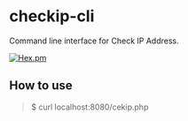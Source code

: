 # checkip-cli
Command line interface for Check IP Address.

[![Hex.pm](https://img.shields.io/hexpm/l/plug.svg?maxAge=2592000?style=plastic)]()

How to use
------------
> $ curl localhost:8080/cekip.php
